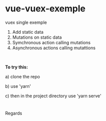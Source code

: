 # vue-vuex-exemple
vuex single exemple

1. Add static data
2. Mutations on static data
3. Symchronous action calling mutations
4. Asynchronous actions calling mutattions
<br>


__To try this:__

a) clone the repo

b) use 'yarn'

c) then in the project directory use 'yarn serve'

#
Regards

